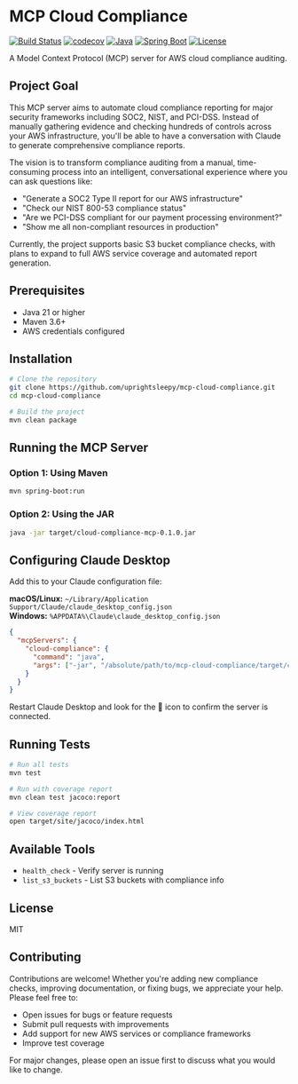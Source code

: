 # MCP Cloud Compliance
[![Build Status](https://github.com/uprightsleepy/mcp-cloud-compliance/actions/workflows/ci.yml/badge.svg)](https://github.com/YOUR-GITHUB-USERNAME/mcp-cloud-compliance/actions)
[![codecov](https://codecov.io/gh/uprightsleepy/mcp-cloud-compliance/branch/main/graph/badge.svg)](https://codecov.io/gh/YOUR-GITHUB-USERNAME/mcp-cloud-compliance)
[![Java](https://img.shields.io/badge/Java-21-orange)](https://openjdk.org/projects/jdk/21/)
[![Spring Boot](https://img.shields.io/badge/Spring%20Boot-3.3.5-green)](https://spring.io/projects/spring-boot)
[![License](https://img.shields.io/badge/license-MIT-blue)](LICENSE)

A Model Context Protocol (MCP) server for AWS cloud compliance auditing.
## Project Goal

This MCP server aims to automate cloud compliance reporting for major security frameworks including SOC2, NIST, and PCI-DSS. Instead of manually gathering evidence and checking hundreds of controls across your AWS infrastructure, you'll be able to have a conversation with Claude to generate comprehensive compliance reports. 

The vision is to transform compliance auditing from a manual, time-consuming process into an intelligent, conversational experience where you can ask questions like:
- "Generate a SOC2 Type II report for our AWS infrastructure"
- "Check our NIST 800-53 compliance status"
- "Are we PCI-DSS compliant for our payment processing environment?"
- "Show me all non-compliant resources in production"

Currently, the project supports basic S3 bucket compliance checks, with plans to expand to full AWS service coverage and automated report generation.

## Prerequisites

- Java 21 or higher
- Maven 3.6+
- AWS credentials configured

## Installation

```bash
# Clone the repository
git clone https://github.com/uprightsleepy/mcp-cloud-compliance.git
cd mcp-cloud-compliance

# Build the project
mvn clean package
```

## Running the MCP Server

### Option 1: Using Maven
```bash
mvn spring-boot:run
```

### Option 2: Using the JAR
```bash
java -jar target/cloud-compliance-mcp-0.1.0.jar
```

## Configuring Claude Desktop

Add this to your Claude configuration file:

**macOS/Linux:** `~/Library/Application Support/Claude/claude_desktop_config.json`  
**Windows:** `%APPDATA%\Claude\claude_desktop_config.json`

```json
{
  "mcpServers": {
    "cloud-compliance": {
      "command": "java",
      "args": ["-jar", "/absolute/path/to/mcp-cloud-compliance/target/cloud-compliance-mcp-0.1.0.jar"]
    }
  }
}
```

Restart Claude Desktop and look for the 🔨 icon to confirm the server is connected.

## Running Tests

```bash
# Run all tests
mvn test

# Run with coverage report
mvn clean test jacoco:report

# View coverage report
open target/site/jacoco/index.html
```

## Available Tools

- `health_check` - Verify server is running
- `list_s3_buckets` - List S3 buckets with compliance info

## License

MIT

## Contributing

Contributions are welcome! Whether you're adding new compliance checks, improving documentation, or fixing bugs, we appreciate your help. Please feel free to:

- Open issues for bugs or feature requests
- Submit pull requests with improvements
- Add support for new AWS services or compliance frameworks
- Improve test coverage

For major changes, please open an issue first to discuss what you would like to change.